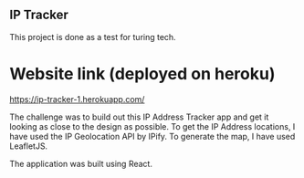 ## IP Tracker
This project is done as a test for turing tech.

# Website link (deployed on heroku)
https://ip-tracker-1.herokuapp.com/

The challenge was to build out this IP Address Tracker app and get it looking as close to the design as possible. To get the IP Address locations, I have used the IP Geolocation API by IPify. To generate the map, I have used LeafletJS.

The application was built using React.
